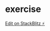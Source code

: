 # exercise

[Edit on StackBlitz ⚡️](https://stackblitz.com/edit/angular-material-v12-rc-view-engine-ko8cu8)
